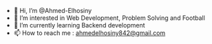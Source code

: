 - 👋 Hi, I’m @Ahmed-Elhosiny
- 👀 I’m interested in Web Development, Problem Solving and Football
- 🌱 I’m currently learning Backend development
- 📫 How to reach me : ahmedelhosiny842@gmail.com

<!---
Ahmed-Elhosiny/Ahmed-Elhosiny is a ✨ special ✨ repository because its `README.md` (this file) appears on your GitHub profile.
You can click the Preview link to take a look at your changes.
--->
